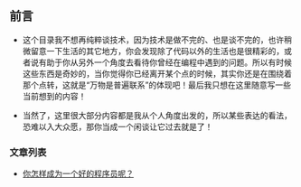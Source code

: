 ## 前言

* 这个目录我不想再纯粹谈技术，因为技术是做不完的、也是谈不完的，也许稍微留意一下生活的其它地方，你会发现除了代码以外的生活也是很精彩的，或者说有助于你从另外一个角度去看待你曾经在编程中遇到的问题。所以有时候这些东西是奇妙的，当你觉得你已经离开某个点的时候，其实你还是在围绕着那个点转，这就是“万物是普遍联系”的体现吧！最后我只想在这里随意写一些当前想到的内容！

* 当然了，这里很大部分内容都是我从个人角度出发的，所以某些表达的看法，恐难以入大众愿，那你当成一个闲谈让它过去就是了！

### 文章列表

* [你怎样成为一个好的程序员呢？]()